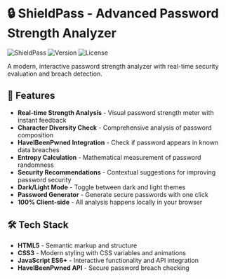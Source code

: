 # 🔒 ShieldPass - Advanced Password Strength Analyzer

![ShieldPass](https://img.shields.io/badge/ShieldPass-Password%20Analyzer-00ff9d)
![Version](https://img.shields.io/badge/version-1.0.0-blue)
![License](https://img.shields.io/badge/license-MIT-green)

A modern, interactive password strength analyzer with real-time security evaluation and breach detection.

## 🚀 Features

- **Real-time Strength Analysis** - Visual password strength meter with instant feedback
- **Character Diversity Check** - Comprehensive analysis of password composition
- **HaveIBeenPwned Integration** - Check if password appears in known data breaches
- **Entropy Calculation** - Mathematical measurement of password randomness
- **Security Recommendations** - Contextual suggestions for improving password security
- **Dark/Light Mode** - Toggle between dark and light themes
- **Password Generator** - Generate secure passwords with one click
- **100% Client-side** - All analysis happens locally in your browser

## 🛠️ Tech Stack

- **HTML5** - Semantic markup and structure
- **CSS3** - Modern styling with CSS variables and animations
- **JavaScript ES6+** - Interactive functionality and API integration
- **HaveIBeenPwned API** - Secure password breach checking
